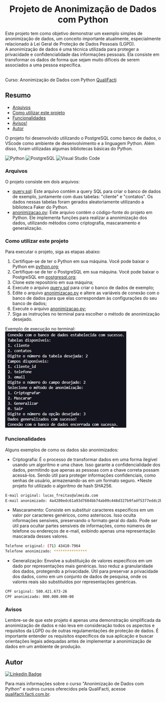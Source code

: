 <h1 align="center">Projeto de Anonimização de Dados com Python</h1>

</div align="center">
Este projeto tem como objetivo demonstrar um exemplo simples de anonimização de dados, um conceito importante atualmente, especialmente relacionado à Lei Geral de Proteção de Dados Pessoais (LGPD).
<br>
A anonimização de dados é uma técnica utilizada para proteger a privacidade e confidencialidade das informações pessoais. Ela consiste em transformar os dados de forma que sejam muito difíceis de serem associados a uma pessoa específica.
<br>
<br>

Curso: Anonimização de Dados com Python
[QualiFacti](https://qualifacti.facti.com.br/)

<h2> Resumo </h2>

* [Arquivos](#Arquivos)
* [Como utilizar este projeto](#ComoExecutar)
* [Funcionalidades](#Funcionalidades)
* [Avisos!](#Avisos)
* [Autor](#autor)

</div align="center">
O projeto foi desenvolvido utilizando o PostgreSQL como banco de dados, o VScode como ambiente de desenvolvimento e a linguagem Python. Além disso, foram utilizadas algumas bibliotecas básicas do Python.
<br>

![Python](https://img.shields.io/badge/python-3670A0?style=for-the-badge&logo=python&logoColor=ffdd54) ![PostgreSQL](https://img.shields.io/badge/PostgreSQL-316192?style=for-the-badge&logo=postgresql&logoColor=white)
![Visual Studio Code](https://img.shields.io/badge/Visual_Studio_Code-0078D4?style=for-the-badge&logo=visual%20studio%20code&logoColor=white)

<h3 id="Arquivos">Arquivos</h3>

O projeto consiste em dois arquivos:

- [query.sql](.\query.sql): Este arquivo contém a query SQL para criar o banco de dados de exemplo, juntamente com duas tabelas: "cliente" e "contatos". Os dados nessas tabelas foram gerados aleatoriamente utilizando a biblioteca Faker do Python.
- [anonimizacao.py](.\anonimizacao.py ): Este arquivo contém o código-fonte do projeto em Python. Ele implementa funções para realizar a anonimização dos dados, utilizando métodos como criptografia, mascaramento e generalização.

<h3 id="ComoExecutar">Como utilizar este projeto</h3>

Para executar o projeto, siga as etapas abaixo:
1. Certifique-se de ter o Python em sua máquina. Você pode baixar o Python em [python.org](https://www.python.org/downloads/);
2. Certifique-se de ter o PostgreSQL em sua máquina. Você pode baixar o PostgreSQL em [postgresql.org](https://www.postgresql.org/download/);
3. Clone este repositório em sua máquina;
4. Execute o arquivo [query.sql](.\query.sql) para criar o banco de dados de exemplo;
5. Edite o arquivo [anonimizacao.py](.\anonimizacao.py) e altere as variáveis de conexão com o banco de dados para que elas correspondam às configurações do seu banco de dados;
6. Execute o arquivo [anonimizacao.py](.\anonimizacao.py);
7. Siga as instruções no terminal para escolher o método de anonimização desejado.

Exemplo de execução no terminal:
![Exemplo de execução no terminal](.\img\terminalLog.jpg)

<h3 id="Funcionalidades">Funcionalidades</h3>

Alguns exemplos de como os dados são anonimizados:

- Criptografia: É o processo de transformar dados em uma forma ilegível usando um algoritmo e uma chave. Isso garante a confidencialidade dos dados, permitindo que apenas as pessoas com a chave correta possam acessá-los. Sendo útil para proteger informações confidenciais, como senhas de usuário, armazenando-as em um formato seguro.
*Neste projeto foi utilizado o algoritmo de hash SHA256.

``` bash
E-mail original: lucas_freitas@almeida.com
E-mail anonimizado: 4a4280edc61a93d7684bb74ab09c446d327b9fadf5377eddc2b0937ab0cf0edf
```
- Mascaramento: Consiste em substituir caracteres específicos em um valor por caracteres genéricos, como asteriscos. Isso oculta informações sensíveis, preservando o formato geral do dado. Pode ser útil para ocultar partes sensíveis de informações, como números de telefone ou endereços de e-mail, exibindo apenas uma representação mascarada desses valores.
``` bash
Telefone original: (71) 43410-7964
Telefone anonimizado: ***************
```

- Generalização: Envolve a substituição de valores específicos em um dado por representações mais genéricas. Isso reduz a granularidade dos dados, protegendo a privacidade. Útil para preservar a privacidade dos dados, como em um conjunto de dados de pesquisa, onde os valores reais são substituídos por representações genéricas.
``` bash
CPF original: 580.421.673-26
CPF anonimizado: 000.000.000-00
```

<h3 id="Avisos">Avisos</h3>

Lembre-se de que este projeto é apenas uma demonstração simplificada da anonimização de dados e não leva em consideração todos os aspectos e requisitos da LGPD ou de outras regulamentações de proteção de dados. É importante entender os requisitos específicos da sua aplicação e buscar orientações legais adequadas antes de implementar a anonimização de dados em um ambiente de produção.

<h2 id="autor">Autor</h2>

[![Linkedin Badge](https://img.shields.io/badge/-CleversonGuandalin-%230077B5?style=flat-square&logo=Linkedin&logoColor=white&link=https://www.linkedin.com/in/cleversonguandalin/)](https://www.linkedin.com/in/cleversonguandalin/)

Para mais informações sobre o curso "Anonimização de Dados com Python" e outros cursos oferecidos pela QualiFacti, acesse [qualifacti.facti.com.br](https://qualifacti.facti.com.br/).

